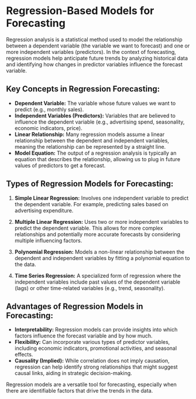 # Regression-Based Models for Forecasting

Regression analysis is a statistical method used to model the relationship between a dependent variable (the variable we want to forecast) and one or more independent variables (predictors). In the context of forecasting, regression models help anticipate future trends by analyzing historical data and identifying how changes in predictor variables influence the forecast variable.

## Key Concepts in Regression Forecasting:

*   **Dependent Variable:** The variable whose future values we want to predict (e.g., monthly sales).
*   **Independent Variables (Predictors):** Variables that are believed to influence the dependent variable (e.g., advertising spend, seasonality, economic indicators, price).
*   **Linear Relationship:** Many regression models assume a linear relationship between the dependent and independent variables, meaning the relationship can be represented by a straight line.
*   **Model Equation:** The output of a regression analysis is typically an equation that describes the relationship, allowing us to plug in future values of predictors to get a forecast.

## Types of Regression Models for Forecasting:

1.  **Simple Linear Regression:** Involves one independent variable to predict the dependent variable. For example, predicting sales based on advertising expenditure.

2.  **Multiple Linear Regression:** Uses two or more independent variables to predict the dependent variable. This allows for more complex relationships and potentially more accurate forecasts by considering multiple influencing factors.

3.  **Polynomial Regression:** Models a non-linear relationship between the dependent and independent variables by fitting a polynomial equation to the data.

4.  **Time Series Regression:** A specialized form of regression where the independent variables include past values of the dependent variable (lags) or other time-related variables (e.g., trend, seasonality).

## Advantages of Regression Models in Forecasting:

*   **Interpretability:** Regression models can provide insights into which factors influence the forecast variable and by how much.
*   **Flexibility:** Can incorporate various types of predictor variables, including economic indicators, promotional activities, and seasonal effects.
*   **Causality (Implied):** While correlation does not imply causation, regression can help identify strong relationships that might suggest causal links, aiding in strategic decision-making.

Regression models are a versatile tool for forecasting, especially when there are identifiable factors that drive the trends in the data.

